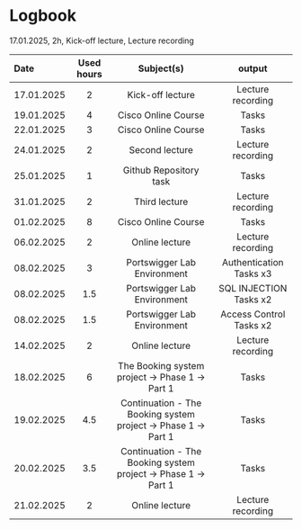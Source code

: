 # Logbook

17.01.2025, 2h, Kick-off lecture, Lecture recording

| Date  | Used hours | Subject(s) |  output |
| :---         |     :---:      |     :---:      |     :---:      |
| 17.01.2025 | 2 | Kick-off lecture  | Lecture recording  |
| 19.01.2025 | 4 | Cisco Online Course  | Tasks  |
| 22.01.2025 | 3 | Cisco Online Course  | Tasks  |
| 24.01.2025 | 2 |   Second lecture  | Lecture recording  |
| 25.01.2025 | 1 |   Github Repository task  | Tasks  |
| 31.01.2025 | 2 |   Third lecture  | Lecture recording  |
| 01.02.2025 | 8 | Cisco Online Course  | Tasks  |
| 06.02.2025 | 2 |   Online lecture  | Lecture recording  |
| 08.02.2025 | 3 | Portswigger Lab Environment   | Authentication Tasks x3  |
| 08.02.2025 | 1.5 | Portswigger Lab Environment   | SQL INJECTION Tasks x2  |
| 08.02.2025 | 1.5 | Portswigger Lab Environment   | Access Control Tasks x2  |
| 14.02.2025 | 2 |   Online lecture  | Lecture recording  |
| 18.02.2025 | 6 | The Booking system project → Phase 1 → Part 1   | Tasks  |
| 19.02.2025 | 4.5 | Continuation - The Booking system project → Phase 1 → Part 1   | Tasks  |
| 20.02.2025 | 3.5 | Continuation - The Booking system project → Phase 1 → Part 1   | Tasks  |
| 21.02.2025 | 2 |   Online lecture  | Lecture recording  |

